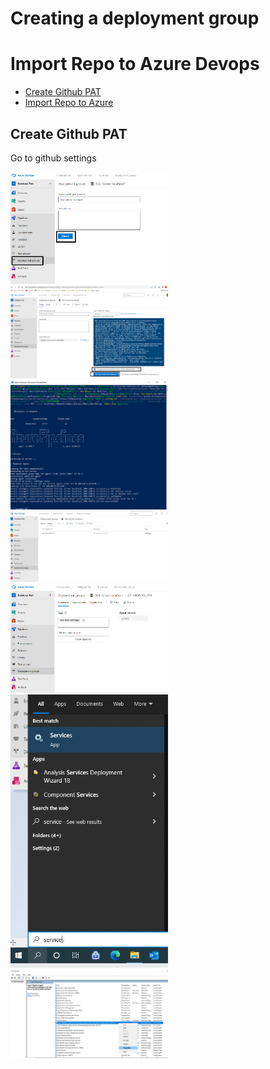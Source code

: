 # Creating a deployment group

# Import Repo to Azure Devops

- [Create Github PAT](#Create-Github-PAT)
- [Import Repo to Azure](#Import-Repo-to-Azure)

## Create Github PAT
Go to github settings

<img src="./Pictures/DeploymentGroups/DeploymentGroup01.png" width="50%" height="50%">

<img src="./Pictures/DeploymentGroups/DeploymentGroup02.png" width="50%" height="50%">

<img src="./Pictures/DeploymentGroups/DeploymentGroup03.png" width="50%" height="50%">

<img src="./Pictures/DeploymentGroups/DeploymentGroup04.png" width="50%" height="50%">

<img src="./Pictures/DeploymentGroups/DeploymentGroup05.png" width="50%" height="50%">

<img src="./Pictures/DeploymentGroups/DeploymentGroup06.png" width="50%" height="50%">

<img src="./Pictures/DeploymentGroups/DeploymentGroup07.png" width="50%" height="50%">

